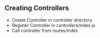 ## Creating Controllers

- Create Controller in controller directory
- Register Controller in controllers/index.js
- Call controller from routes/index
